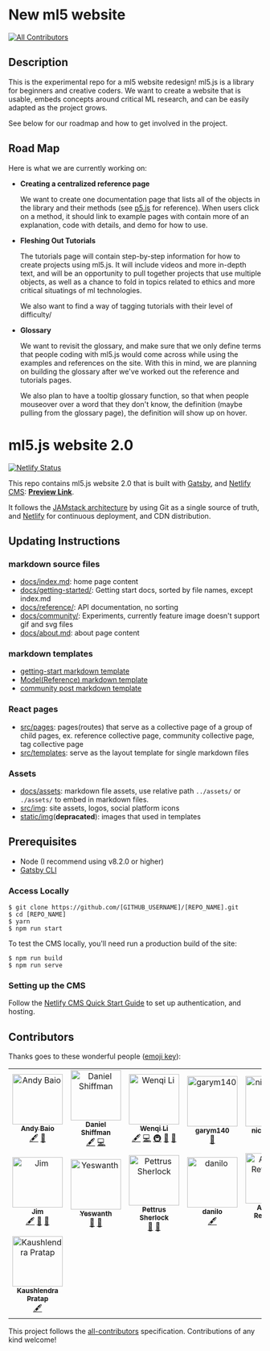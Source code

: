 # New ml5 website
[![All Contributors](https://img.shields.io/badge/all_contributors-15-orange.svg?style=flat-square)](#contributors)

## Description

This is the experimental repo for a ml5 website redesign! ml5.js is a library for beginners and creative coders. We want to create a website that is usable, embeds concepts around critical ML research, and can be easily adapted as the project grows.

See below for our roadmap and how to get involved in the project.

## Road Map

Here is what we are currently working on:

- **Creating a centralized reference page**

  We want to create one documentation page that lists all of the objects in the library and their methods (see [p5.js](https://p5js.org/reference/) for reference). When users click on a method, it should link to example pages with contain more of an explanation, code with details, and demo for how to use.

- **Fleshing Out Tutorials**

  The tutorials page will contain step-by-step information for how to create projects using ml5.js. It will include videos and more in-depth text, and will be an opportunity to pull together projects that use multiple objects, as well as a chance to fold in topics related to ethics and more critical situatings of ml technologies.

  We also want to find a way of tagging tutorials with their level of difficulty/

- **Glossary**

  We want to revisit the glossary, and make sure that we only define terms that people coding with ml5.js would come across while using the examples and references on the site. With this in mind, we are planning on building the glossary after we've worked out the reference and tutorials pages.

  We also plan to have a tooltip glossary function, so that when people mouseover over a word that they don't know, the definition (maybe pulling from the glossary page), the definition will show up on hover.

# ml5.js website 2.0

[![Netlify Status](https://api.netlify.com/api/v1/badges/924e3469-3080-465f-a02b-26600b91c69b/deploy-status)](https://app.netlify.com/sites/ml5-website-2/deploys)

This repo contains ml5.js website 2.0 that is built with [Gatsby](https://www.gatsbyjs.org/), and [Netlify CMS](https://www.netlifycms.org): **[Preview Link](https://ml5-website-2.netlify.com/)**.

It follows the [JAMstack architecture](https://jamstack.org) by using Git as a single source of truth, and [Netlify](https://www.netlify.com) for continuous deployment, and CDN distribution.

## Updating Instructions

### markdown source files

- [docs/index.md](https://github.com/ml5js/ml5-website-2/blob/master/docs/index.md): home page content
- [docs/getting-started/](https://github.com/ml5js/ml5-website-2/tree/master/docs/getting-started): Getting start docs, sorted by file names, except index.md
- [docs/reference/](https://github.com/ml5js/ml5-website-2/tree/master/docs/reference): API documentation, no sorting
- [docs/community/](https://github.com/ml5js/ml5-website-2/tree/master/docs/community): Experiments, currently feature image doesn't support gif and svg files
- [docs/about.md](https://github.com/ml5js/ml5-website-2/blob/master/docs/about.md): about page content

### markdown templates

- [getting-start markdown template](<https://github.com/ml5js/ml5-website-2/blob/master/markdown_templates/model(reference)-markdown-template.md>)
- [Model(Reference) markdown template](https://github.com/ml5js/ml5-website-2/blob/master/markdown_templates/getting-started-template.md)
- [community post markdown template](https://github.com/ml5js/ml5-website-2/blob/master/markdown_templates/community-markdown-template.md)

### React pages

- [src/pages](https://github.com/ml5js/ml5-website-2/tree/master/src/pages): pages(routes) that serve as a collective page of a group of child pages, ex. reference collective page, community collective page, tag collective page
- [src/templates](https://github.com/ml5js/ml5-website-2/tree/master/src/templates): serve as the layout template for single markdown files

### Assets

- [docs/assets](https://github.com/ml5js/ml5-website-2/tree/master/docs/assets): markdown file assets, use relative path `../assets/` or `./assets/` to embed in markdown files.
- [src/img](https://github.com/ml5js/ml5-website-2/tree/master/src/img): site assets, logos, social platform icons
- [static/img](https://github.com/ml5js/ml5-website-2/tree/master/static/assets/img)(**depracated**): images that used in templates

## Prerequisites

- Node (I recommend using v8.2.0 or higher)
- [Gatsby CLI](https://www.gatsbyjs.org/docs/)

### Access Locally

```
$ git clone https://github.com/[GITHUB_USERNAME]/[REPO_NAME].git
$ cd [REPO_NAME]
$ yarn
$ npm run start
```

To test the CMS locally, you'll need run a production build of the site:

```
$ npm run build
$ npm run serve
```

### Setting up the CMS

Follow the [Netlify CMS Quick Start Guide](https://www.netlifycms.org/docs/quick-start/#authentication) to set up authentication, and hosting.

## Contributors

Thanks goes to these wonderful people ([emoji key](https://allcontributors.org/docs/en/emoji-key)):

<!-- ALL-CONTRIBUTORS-LIST:START - Do not remove or modify this section -->
<!-- prettier-ignore -->
<table>
  <tr>
    <td align="center"><a href="http://waxy.org/"><img src="https://avatars2.githubusercontent.com/u/6759?v=4" width="100px;" alt="Andy Baio"/><br /><sub><b>Andy Baio</b></sub></a><br /><a href="#content-waxpancake" title="Content">🖋</a> <a href="#maintenance-waxpancake" title="Maintenance">🚧</a></td>
    <td align="center"><a href="http://www.shiffman.net"><img src="https://avatars0.githubusercontent.com/u/191758?v=4" width="100px;" alt="Daniel Shiffman"/><br /><sub><b>Daniel Shiffman</b></sub></a><br /><a href="#content-shiffman" title="Content">🖋</a> <a href="https://github.com/ml5js/ml5-website/commits?author=shiffman" title="Code">💻</a></td>
    <td align="center"><a href="https://www.wenqi.li"><img src="https://avatars1.githubusercontent.com/u/22087042?v=4" width="100px;" alt="Wenqi Li"/><br /><sub><b>Wenqi Li</b></sub></a><br /><a href="#content-wenqili" title="Content">🖋</a> <a href="https://github.com/ml5js/ml5-website/commits?author=wenqili" title="Code">💻</a> <a href="#infra-wenqili" title="Infrastructure (Hosting, Build-Tools, etc)">🚇</a> <a href="#maintenance-wenqili" title="Maintenance">🚧</a> <a href="#ideas-wenqili" title="Ideas, Planning, & Feedback">🤔</a></td>
    <td align="center"><a href="https://github.com/garym140"><img src="https://avatars1.githubusercontent.com/u/30574513?v=4" width="100px;" alt="garym140"/><br /><sub><b>garym140</b></sub></a><br /><a href="#design-garym140" title="Design">🎨</a></td>
    <td align="center"><a href="https://github.com/nicoleflloyd"><img src="https://avatars3.githubusercontent.com/u/35693567?v=4" width="100px;" alt="nicoleflloyd"/><br /><sub><b>nicoleflloyd</b></sub></a><br /><a href="#design-nicoleflloyd" title="Design">🎨</a></td>
    <td align="center"><a href="http://www.arnabchakravarty.com"><img src="https://avatars2.githubusercontent.com/u/19427655?v=4" width="100px;" alt="Arnab Chakravarty"/><br /><sub><b>Arnab Chakravarty</b></sub></a><br /><a href="#design-AbolTaabol" title="Design">🎨</a></td>
    <td align="center"><a href="https://jk-lee.com/"><img src="https://avatars1.githubusercontent.com/u/3622055?v=4" width="100px;" alt="Joey Lee"/><br /><sub><b>Joey Lee</b></sub></a><br /><a href="#design-joeyklee" title="Design">🎨</a> <a href="https://github.com/ml5js/ml5-website/commits?author=joeyklee" title="Code">💻</a> <a href="#maintenance-joeyklee" title="Maintenance">🚧</a></td>
  </tr>
  <tr>
    <td align="center"><a href="http://ixora.io"><img src="https://avatars3.githubusercontent.com/u/4044283?v=4" width="100px;" alt="Jim"/><br /><sub><b>Jim</b></sub></a><br /><a href="#content-hx2A" title="Content">🖋</a> <a href="#maintenance-hx2A" title="Maintenance">🚧</a> <a href="#ideas-hx2A" title="Ideas, Planning, & Feedback">🤔</a></td>
    <td align="center"><a href="https://medium.com/@s1thsv"><img src="https://avatars1.githubusercontent.com/u/855011?v=4" width="100px;" alt="Yeswanth "/><br /><sub><b>Yeswanth </b></sub></a><br /><a href="#maintenance-yeswanth" title="Maintenance">🚧</a> <a href="https://github.com/ml5js/ml5-website/issues?q=author%3Ayeswanth" title="Bug reports">🐛</a></td>
    <td align="center"><a href="http://psherlock.com.br"><img src="https://avatars0.githubusercontent.com/u/6400794?v=4" width="100px;" alt="Pettrus Sherlock"/><br /><sub><b>Pettrus Sherlock</b></sub></a><br /><a href="https://github.com/ml5js/ml5-website/issues?q=author%3APettrus" title="Bug reports">🐛</a> <a href="#maintenance-Pettrus" title="Maintenance">🚧</a></td>
    <td align="center"><a href="https://github.com/tezzutezzu"><img src="https://avatars2.githubusercontent.com/u/135866?v=4" width="100px;" alt="danilo"/><br /><sub><b>danilo</b></sub></a><br /><a href="#content-tezzutezzu" title="Content">🖋</a></td>
    <td align="center"><a href="http://andreasrefsgaard.dk"><img src="https://avatars2.githubusercontent.com/u/9645568?v=4" width="100px;" alt="Andreas Refsgaard"/><br /><sub><b>Andreas Refsgaard</b></sub></a><br /><a href="#content-AndreasRef" title="Content">🖋</a></td>
    <td align="center"><a href="http://bcjordan.com"><img src="https://avatars2.githubusercontent.com/u/206973?v=4" width="100px;" alt="Brian Jordan"/><br /><sub><b>Brian Jordan</b></sub></a><br /><a href="#content-bcjordan" title="Content">🖋</a></td>
    <td align="center"><a href="http://bradley.im"><img src="https://avatars0.githubusercontent.com/u/8131020?v=4" width="100px;" alt="bradley inniss"/><br /><sub><b>bradley inniss</b></sub></a><br /><a href="#content-ratley" title="Content">🖋</a></td>
  </tr>
  <tr>
    <td align="center"><a href="https://github.com/Kaushl2208"><img src="https://avatars0.githubusercontent.com/u/41343571?v=4" width="100px;" alt="Kaushlendra Pratap"/><br /><sub><b>Kaushlendra Pratap</b></sub></a><br /><a href="#content-Kaushl2208" title="Content">🖋</a></td>
  </tr>
</table>

<!-- ALL-CONTRIBUTORS-LIST:END -->

This project follows the [all-contributors](https://github.com/all-contributors/all-contributors) specification. Contributions of any kind welcome!
